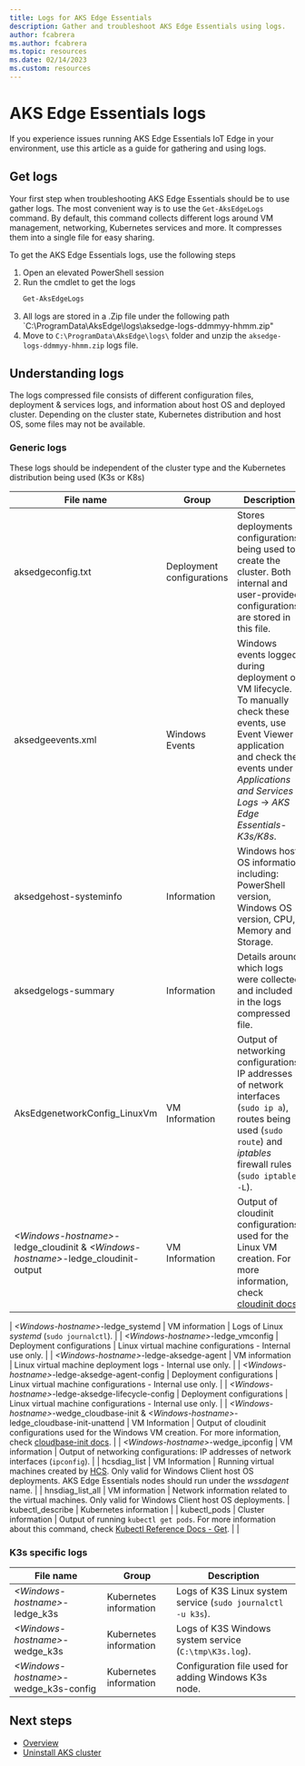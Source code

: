 ```yaml
---
title: Logs for AKS Edge Essentials
description: Gather and troubleshoot AKS Edge Essentials using logs. 
author: fcabrera
ms.author: fcabrera
ms.topic: resources
ms.date: 02/14/2023
ms.custom: resources
---
```


# AKS Edge Essentials logs

If you experience issues running AKS Edge Essentials IoT Edge in your environment, use this article as a guide for gathering and using logs. 

## Get logs

Your first step when troubleshooting AKS Edge Essentials should be to use gather logs. The most convenient way is to use the `Get-AksEdgeLogs` command. By default, this command collects different logs around VM management, networking, Kubernetes services and more. It compresses them into a single file for easy sharing.

To get the AKS Edge Essentials logs, use the following steps

1. Open an elevated PowerShell session
1. Run the cmdlet to get the logs
    ```powershell
    Get-AksEdgeLogs
    ```
1. All logs are stored in a .Zip file under the following path `C:\ProgramData\AksEdge\logs\aksedge-logs-ddmmyy-hhmm.zip" 
1. Move to `C:\ProgramData\AksEdge\logs\` folder and unzip the `aksedge-logs-ddmmyy-hhmm.zip` logs file.

## Understanding logs

The logs compressed file consists of different configuration files, deployment & services logs, and information about host OS and deployed cluster. Depending on the cluster state, Kubernetes distribution and host OS, some files may not be available. 

### Generic logs

These logs should be independent of the cluster type and the Kubernetes distribution being used (K3s or K8s)

| File name | Group |  Description |
| --------- | ----- | ------------ | 
| aksedgeconfig.txt | Deployment configurations | Stores deployments configurations being used to create the cluster. Both internal and user-provided configurations are stored in this file. | 
| aksedgeevents.xml | Windows Events | Windows events logged during deployment or VM lifecycle. To manually check these events, use Event Viewer application and check the events under *Applications and Services Logs* -> *AKS Edge Essentials- K3s/K8s*.
| aksedgehost-systeminfo | Information | Windows host OS information including: PowerShell version, Windows OS version, CPU, Memory and Storage. |
| aksedgelogs-summary | Information | Details around which logs were collected and included in the logs compressed file. |
| AksEdgenetworkConfig_LinuxVm | VM Information | Output of networking configurations: IP addresses of network interfaces (`sudo ip a`), routes being used (`sudo route`) and *iptables* firewall rules (`sudo iptables -L`).
| *\<Windows-hostname\>*-ledge_cloudinit & *\<Windows-hostname\>*-ledge_cloudinit-output | VM Information | Output of cloudinit configurations used for the Linux VM creation. For more information, check [cloudinit docs](https://cloudinit.readthedocs.io/en/latest/). | 

| *\<Windows-hostname\>*-ledge_systemd | VM information | Logs of Linux *systemd* (`sudo journalctl`). |
| *\<Windows-hostname\>*-ledge_vmconfig | Deployment configurations | Linux virtual machine configurations - Internal use only. |
| *\<Windows-hostname\>*-ledge-aksedge-agent | VM information | Linux virtual machine deployment logs - Internal use only. |
| *\<Windows-hostname\>*-ledge-aksedge-agent-config | Deployment configurations | Linux virtual machine configurations - Internal use only. |
| *\<Windows-hostname\>*-ledge-aksedge-lifecycle-config | Deployment configurations | Linux virtual machine configurations - Internal use only. |
| *\<Windows-hostname\>*-wedge_cloudbase-init & *\<Windows-hostname\>*-ledge_cloudbase-init-unattend | VM Information | Output of cloudinit configurations used for the Windows VM creation. For more information, check [cloudbase-init docs](https://cloudbase-init.readthedocs.io/en/latest/tutorial.html). | 
| *\<Windows-hostname\>*-wedge_ipconfig | VM information | Output of networking configurations: IP addresses of network interfaces (`ipconfig`). |
| hcsdiag_list | VM Information | Running virtual machines created by [HCS](/virtualization/community/team-blog/2017/20170127-introducing-the-host-compute-service-hcs). Only valid for Windows Client host OS deployments. AKS Edge Essentials nodes should run under the *wssdagent* name. |
| hnsdiag_list_all | VM information | Network information related to the virtual machines. Only valid for Windows Client host OS deployments.
| kubectl_describe | Kubernetes information | 
| kubectl_pods | Cluster information | Output of running `kubectl get pods`. For more information about this command, check [Kubectl Reference Docs - Get](https://kubernetes.io/docs/reference/generated/kubectl/kubectl-commands#get). | 
| 

### K3s specific logs

| File name | Group |  Description |
| --------- | ----- | ------------ | 
| *\<Windows-hostname\>*-ledge_k3s | Kubernetes information | Logs of K3S Linux system service (`sudo journalctl -u k3s`). |
| *\<Windows-hostname\>*-wedge_k3s | Kubernetes information | Logs of K3S Windows system service (`C:\tmp\K3s.log`). |
| *\<Windows-hostname\>*-wedge_k3s-config | Kubernetes information | Configuration file used for adding Windows K3s node. |


## Next steps

- [Overview](aks-edge-overview.md)
- [Uninstall AKS cluster](aks-edge-howto-uninstall.md)
